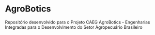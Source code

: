 # AgroBotics
Repositório desenvolvido para o Projeto CAEG AgroBotics - Engenharias Integradas para o Desenvolvimento do Setor Agropecuário Brasileiro
